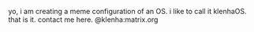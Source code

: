 yo, i am creating a meme configuration of an OS.
i like to call it klenhaOS.
that is it.
contact me here.
@klenha:matrix.org

